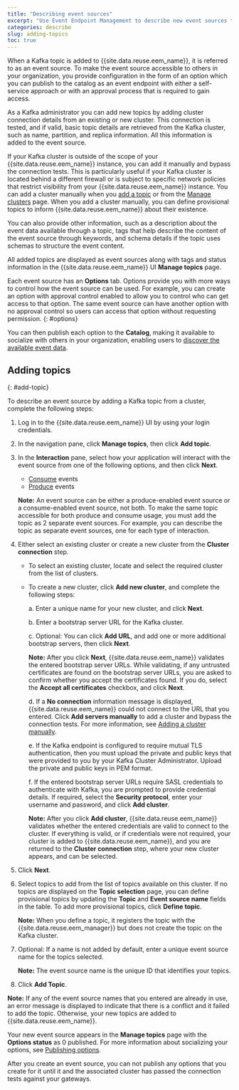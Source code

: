 ```yaml
---
title: "Describing event sources"
excerpt: "Use Event Endpoint Management to describe new event sources to make their event data available to others."
categories: describe
slug: adding-topics
toc: true
---
```


When a Kafka topic is added to {{site.data.reuse.eem_name}}, it is referred to as an event source. To make the event source accessible to others in your organization, you provide configuration in the form of an option which you can publish to the catalog as an event endpoint with either a self-service approach or with an approval process that is required to gain access.

As a Kafka administrator you can add new topics by adding cluster connection details from an existing or new cluster. This connection is tested, and if valid, basic topic details are retrieved from the Kafka cluster, such as name, partition, and replica information. All this information is added to the event source.

If your Kafka cluster is outside of the scope of your {{site.data.reuse.eem_name}} instance, you can add it manually and bypass the connection tests. This is particularly useful if your Kafka cluster is located behind a different firewall or is subject to specific network policies that restrict visibility from your {{site.data.reuse.eem_name}} instance. You can add a cluster manually when you [add a topic](#add-topic) or from the [Manage clusters](../managing-clusters#manual-cluster) page. When you add a cluster manually, you can define provisional topics to inform {{site.data.reuse.eem_name}} about their existence.

You can also provide other information, such as a description about the event data available through a topic, tags that help describe the content of the event source through keywords, and schema details if the topic uses schemas to structure the event content.

All added topics are displayed as event sources along with tags and status information in the {{site.data.reuse.eem_name}} UI **Manage topics** page. 

Each event source has an **Options** tab. Options provide you with more ways to control how the event source can be used. For example, you can create an option with approval control enabled to allow you to control who can get access to that option. The same event source can have another option with no approval control so users can access that option without requesting permission.
{: #options}

You can then publish each option to the **Catalog**, making it available to socialize with others in your organization, enabling users to [discover the available event data](../../subscribe/discovering-event-endpoints/).

## Adding topics
{: #add-topic}

To describe an event source by adding a Kafka topic from a cluster, complete the following steps:

1. Log in to the {{site.data.reuse.eem_name}} UI by using your login credentials.
1. In the navigation pane, click **Manage topics**, then click **Add topic**.
1. In the **Interaction** pane, select how your application will interact with the event source from one of the following options, and then click **Next**.  
    * [Consume](../../about/key-concepts/#consume) events
    * [Produce](../../about/key-concepts/#produce) events 
      
    **Note:** An event source can be either a produce-enabled event source or a consume-enabled event source, not both. To make the same topic accessible for both produce and consume usage, you must add the topic as 2 separate event sources. For example, you can describe the topic as separate event sources, one for each type of interaction.  
1. Either select an existing cluster or create a new cluster from the **Cluster connection** step.
   - To select an existing cluster, locate and select the required cluster from the list of clusters.
   - To create a new cluster, click **Add new cluster**, and complete the following steps:  

     a. Enter a unique name for your new cluster, and click **Next**.  

     b. Enter a bootstrap server URL for the Kafka cluster.   

     c. Optional: You can click **Add URL**, and add one or more additional bootstrap servers, then click **Next**.  

        **Note:** After you click **Next**, {{site.data.reuse.eem_name}} validates the entered bootstrap server URLs. While validating, if any untrusted certificates are found on the bootstrap server URLs, you are asked to confirm whether you accept the certificates found. If you do, select the **Accept all certificates** checkbox, and click **Next**.   

     d. If a **No connection** information message is displayed, {{site.data.reuse.eem_name}} could not connect to the URL that you entered. Click **Add servers manually** to add a cluster and bypass the connection tests. For more information, see [Adding a cluster manually](../managing-clusters/#manual-cluster).  

     e. If the Kafka endpoint is configured to require mutual TLS authentication, then you must upload the private and public keys that were provided to you by your Kafka Cluster Administrator. Upload the private and public keys in PEM format.  

     f. If the entered bootstrap server URLs require SASL credentials to authenticate with Kafka, you are prompted to provide credential details. If required, select the **Security protocol**, enter your username and password, and click **Add cluster**.    

      **Note:** After you click **Add cluster**, {{site.data.reuse.eem_name}} validates whether the entered credentials are valid to connect to the cluster. If everything is valid, or if credentials were not required, your cluster is added to {{site.data.reuse.eem_name}}, and you are returned to the **Cluster connection** step, where your new cluster appears, and can be selected.

1. Click **Next**.  

1. Select topics to add from the list of topics available on this cluster. If no topics are displayed on the **Topic selection** page, you can define provisional topics by updating the **Topic** and **Event source name** fields in the table. To add more provisional topics, click **Define topic**.

      **Note:** When you define a topic, it registers the topic with the {{site.data.reuse.eem_manager}} but does not create the topic on the Kafka cluster.

1. Optional: If a name is not added by default, enter a unique event source name for the topics selected.

   **Note:** The event source name is the unique ID that identifies your topics.
      
1. Click **Add Topic**.

**Note:** If any of the event source names that you entered are already in use, an error message is displayed to indicate that there is a conflict and it failed to add the topic. Otherwise, your new topics are added to {{site.data.reuse.eem_name}}.

Your new event source appears in the **Manage topics** page with the **Options status** as 0 published. For more information about socializing your options, see [Publishing options](../publishing-options).

After you create an event source, you can not publish any options that you create for it until it and the associated cluster has passed the connection tests against your gateways.


